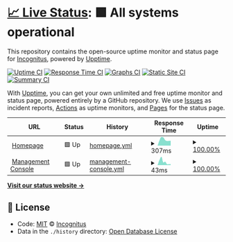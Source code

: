 # [📈 Live Status](https://status.incognitus.io): <!--live status--> **🟩 All systems operational**

This repository contains the open-source uptime monitor and status page for [Incognitus](https://incognitus.io), powered by [Upptime](https://github.com/upptime/upptime).

[![Uptime CI](https://github.com/Incognitus-Io/status/workflows/Uptime%20CI/badge.svg)](https://github.com/Incognitus-Io/status/actions?query=workflow%3A%22Uptime+CI%22)
[![Response Time CI](https://github.com/Incognitus-Io/status/workflows/Response%20Time%20CI/badge.svg)](https://github.com/Incognitus-Io/status/actions?query=workflow%3A%22Response+Time+CI%22)
[![Graphs CI](https://github.com/Incognitus-Io/status/workflows/Graphs%20CI/badge.svg)](https://github.com/Incognitus-Io/status/actions?query=workflow%3A%22Graphs+CI%22)
[![Static Site CI](https://github.com/Incognitus-Io/status/workflows/Static%20Site%20CI/badge.svg)](https://github.com/Incognitus-Io/status/actions?query=workflow%3A%22Static+Site+CI%22)
[![Summary CI](https://github.com/Incognitus-Io/status/workflows/Summary%20CI/badge.svg)](https://github.com/Incognitus-Io/status/actions?query=workflow%3A%22Summary+CI%22)

With [Upptime](https://upptime.js.org), you can get your own unlimited and free uptime monitor and status page, powered entirely by a GitHub repository. We use [Issues](https://github.com/Incognitus-Io/status/issues) as incident reports, [Actions](https://github.com/Incognitus-Io/status/actions) as uptime monitors, and [Pages](https://status.incognitus.io) for the status page.

<!--start: status pages-->
<!-- This summary is generated by Upptime (https://github.com/upptime/upptime) -->
<!-- Do not edit this manually, your changes will be overwritten -->
<!-- prettier-ignore -->
| URL | Status | History | Response Time | Uptime |
| --- | ------ | ------- | ------------- | ------ |
| <img alt="" src="https://icons.duckduckgo.com/ip3/incognitus.io.ico" height="13"> [Homepage](https://incognitus.io) | 🟩 Up | [homepage.yml](https://github.com/Incognitus-Io/status/commits/HEAD/history/homepage.yml) | <details><summary><img alt="Response time graph" src="./graphs/homepage/response-time-week.png" height="20"> 307ms</summary><br><a href="https://status.incognitus.io/history/homepage"><img alt="Response time 218" src="https://img.shields.io/endpoint?url=https%3A%2F%2Fraw.githubusercontent.com%2FIncognitus-Io%2Fstatus%2FHEAD%2Fapi%2Fhomepage%2Fresponse-time.json"></a><br><a href="https://status.incognitus.io/history/homepage"><img alt="24-hour response time 253" src="https://img.shields.io/endpoint?url=https%3A%2F%2Fraw.githubusercontent.com%2FIncognitus-Io%2Fstatus%2FHEAD%2Fapi%2Fhomepage%2Fresponse-time-day.json"></a><br><a href="https://status.incognitus.io/history/homepage"><img alt="7-day response time 307" src="https://img.shields.io/endpoint?url=https%3A%2F%2Fraw.githubusercontent.com%2FIncognitus-Io%2Fstatus%2FHEAD%2Fapi%2Fhomepage%2Fresponse-time-week.json"></a><br><a href="https://status.incognitus.io/history/homepage"><img alt="30-day response time 301" src="https://img.shields.io/endpoint?url=https%3A%2F%2Fraw.githubusercontent.com%2FIncognitus-Io%2Fstatus%2FHEAD%2Fapi%2Fhomepage%2Fresponse-time-month.json"></a><br><a href="https://status.incognitus.io/history/homepage"><img alt="1-year response time 242" src="https://img.shields.io/endpoint?url=https%3A%2F%2Fraw.githubusercontent.com%2FIncognitus-Io%2Fstatus%2FHEAD%2Fapi%2Fhomepage%2Fresponse-time-year.json"></a></details> | <details><summary><a href="https://status.incognitus.io/history/homepage">100.00%</a></summary><a href="https://status.incognitus.io/history/homepage"><img alt="All-time uptime 99.56%" src="https://img.shields.io/endpoint?url=https%3A%2F%2Fraw.githubusercontent.com%2FIncognitus-Io%2Fstatus%2FHEAD%2Fapi%2Fhomepage%2Fuptime.json"></a><br><a href="https://status.incognitus.io/history/homepage"><img alt="24-hour uptime 100.00%" src="https://img.shields.io/endpoint?url=https%3A%2F%2Fraw.githubusercontent.com%2FIncognitus-Io%2Fstatus%2FHEAD%2Fapi%2Fhomepage%2Fuptime-day.json"></a><br><a href="https://status.incognitus.io/history/homepage"><img alt="7-day uptime 100.00%" src="https://img.shields.io/endpoint?url=https%3A%2F%2Fraw.githubusercontent.com%2FIncognitus-Io%2Fstatus%2FHEAD%2Fapi%2Fhomepage%2Fuptime-week.json"></a><br><a href="https://status.incognitus.io/history/homepage"><img alt="30-day uptime 100.00%" src="https://img.shields.io/endpoint?url=https%3A%2F%2Fraw.githubusercontent.com%2FIncognitus-Io%2Fstatus%2FHEAD%2Fapi%2Fhomepage%2Fuptime-month.json"></a><br><a href="https://status.incognitus.io/history/homepage"><img alt="1-year uptime 100.00%" src="https://img.shields.io/endpoint?url=https%3A%2F%2Fraw.githubusercontent.com%2FIncognitus-Io%2Fstatus%2FHEAD%2Fapi%2Fhomepage%2Fuptime-year.json"></a></details>
| <img alt="" src="https://icons.duckduckgo.com/ip3/incognitus.io.ico" height="13"> [Management Console](https://incognitus.io/manage) | 🟩 Up | [management-console.yml](https://github.com/Incognitus-Io/status/commits/HEAD/history/management-console.yml) | <details><summary><img alt="Response time graph" src="./graphs/management-console/response-time-week.png" height="20"> 43ms</summary><br><a href="https://status.incognitus.io/history/management-console"><img alt="Response time 30" src="https://img.shields.io/endpoint?url=https%3A%2F%2Fraw.githubusercontent.com%2FIncognitus-Io%2Fstatus%2FHEAD%2Fapi%2Fmanagement-console%2Fresponse-time.json"></a><br><a href="https://status.incognitus.io/history/management-console"><img alt="24-hour response time 13" src="https://img.shields.io/endpoint?url=https%3A%2F%2Fraw.githubusercontent.com%2FIncognitus-Io%2Fstatus%2FHEAD%2Fapi%2Fmanagement-console%2Fresponse-time-day.json"></a><br><a href="https://status.incognitus.io/history/management-console"><img alt="7-day response time 43" src="https://img.shields.io/endpoint?url=https%3A%2F%2Fraw.githubusercontent.com%2FIncognitus-Io%2Fstatus%2FHEAD%2Fapi%2Fmanagement-console%2Fresponse-time-week.json"></a><br><a href="https://status.incognitus.io/history/management-console"><img alt="30-day response time 36" src="https://img.shields.io/endpoint?url=https%3A%2F%2Fraw.githubusercontent.com%2FIncognitus-Io%2Fstatus%2FHEAD%2Fapi%2Fmanagement-console%2Fresponse-time-month.json"></a><br><a href="https://status.incognitus.io/history/management-console"><img alt="1-year response time 30" src="https://img.shields.io/endpoint?url=https%3A%2F%2Fraw.githubusercontent.com%2FIncognitus-Io%2Fstatus%2FHEAD%2Fapi%2Fmanagement-console%2Fresponse-time-year.json"></a></details> | <details><summary><a href="https://status.incognitus.io/history/management-console">100.00%</a></summary><a href="https://status.incognitus.io/history/management-console"><img alt="All-time uptime 99.56%" src="https://img.shields.io/endpoint?url=https%3A%2F%2Fraw.githubusercontent.com%2FIncognitus-Io%2Fstatus%2FHEAD%2Fapi%2Fmanagement-console%2Fuptime.json"></a><br><a href="https://status.incognitus.io/history/management-console"><img alt="24-hour uptime 100.00%" src="https://img.shields.io/endpoint?url=https%3A%2F%2Fraw.githubusercontent.com%2FIncognitus-Io%2Fstatus%2FHEAD%2Fapi%2Fmanagement-console%2Fuptime-day.json"></a><br><a href="https://status.incognitus.io/history/management-console"><img alt="7-day uptime 100.00%" src="https://img.shields.io/endpoint?url=https%3A%2F%2Fraw.githubusercontent.com%2FIncognitus-Io%2Fstatus%2FHEAD%2Fapi%2Fmanagement-console%2Fuptime-week.json"></a><br><a href="https://status.incognitus.io/history/management-console"><img alt="30-day uptime 100.00%" src="https://img.shields.io/endpoint?url=https%3A%2F%2Fraw.githubusercontent.com%2FIncognitus-Io%2Fstatus%2FHEAD%2Fapi%2Fmanagement-console%2Fuptime-month.json"></a><br><a href="https://status.incognitus.io/history/management-console"><img alt="1-year uptime 100.00%" src="https://img.shields.io/endpoint?url=https%3A%2F%2Fraw.githubusercontent.com%2FIncognitus-Io%2Fstatus%2FHEAD%2Fapi%2Fmanagement-console%2Fuptime-year.json"></a></details>

<!--end: status pages-->

[**Visit our status website →**](https://status.incognitus.io)

## 📄 License

- Code: [MIT](./LICENSE) © [Incognitus](https://incognitus.io)
- Data in the `./history` directory: [Open Database License](https://opendatacommons.org/licenses/odbl/1-0/)
